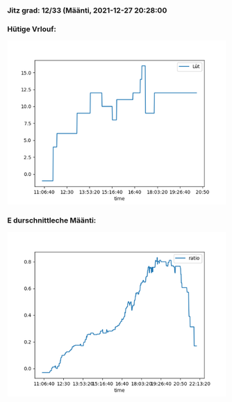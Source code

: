 ### Jitz grad: 12/33 (Määnti, 2021-12-27 20:28:00

### Hütige Vrlouf:
![Graph](Today.png)

### E durschnittleche Määnti:
![Graph](Määnti.png)